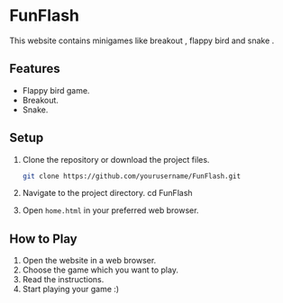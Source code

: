 # FunFlash

This website contains minigames like breakout , flappy bird and snake . 

## Features

- Flappy bird game.
- Breakout.
- Snake.

## Setup

1. Clone the repository or download the project files.

   ```sh
   git clone https://github.com/yourusername/FunFlash.git

2. Navigate to the project directory.
cd FunFlash

3. Open `home.html` in your preferred web browser.

## How to Play
1. Open the website in a web browser.
2. Choose the game which you want to play.
3. Read the instructions.
4. Start playing your game :)